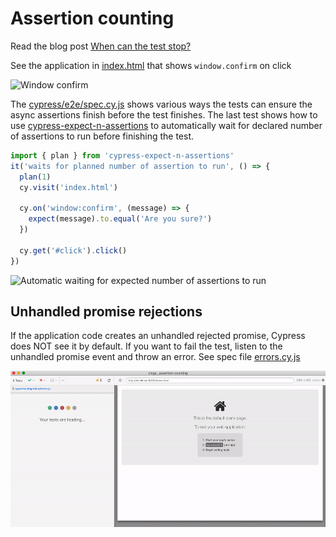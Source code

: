 # Assertion counting

Read the blog post [When can the test stop?](https://www.cypress.io/blog/2020/01/16/when-can-the-test-stop/)

See the application in [index.html](index.html) that shows `window.confirm` on click

![Window confirm](images/confirm.gif)

The [cypress/e2e/spec.cy.js](cypress/e2e/spec.cy.js) shows various ways the tests can ensure the async assertions finish before the test finishes. The last test shows how to use [cypress-expect-n-assertions](https://github.com/bahmutov/cypress-expect-n-assertions) to automatically wait for declared number of assertions to run before finishing the test.

```js
import { plan } from 'cypress-expect-n-assertions'
it('waits for planned number of assertion to run', () => {
  plan(1)
  cy.visit('index.html')

  cy.on('window:confirm', (message) => {
    expect(message).to.equal('Are you sure?')
  })

  cy.get('#click').click()
})
```

![Automatic waiting for expected number of assertions to run](images/plan.gif)

## Unhandled promise rejections

If the application code creates an unhandled rejected promise, Cypress does NOT see it by default. If you want to fail the test, listen to the unhandled promise event and throw an error. See spec file [errors.cy.js](cypress/e2e/errors.cy.js)

![Fail the test when a promise is rejected and is not handled](./images/fail-test-on-unhandled-promise-rejection.gif)

